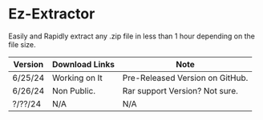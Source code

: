 # Ez-Extractor
Easily and Rapidly extract any .zip
file in less than 1 hour depending on the file size.

| Version                |  Download Links        |  Note       |           
| ---------------------- | ------------------------ |------------------------ |
| 6/25/24              |        Working on It| Pre-Released Version on GitHub.|
| 6/26/24              |        Non Public.| Rar support Version? Not sure.|
| ?/??/24             |        N/A| N/A |
